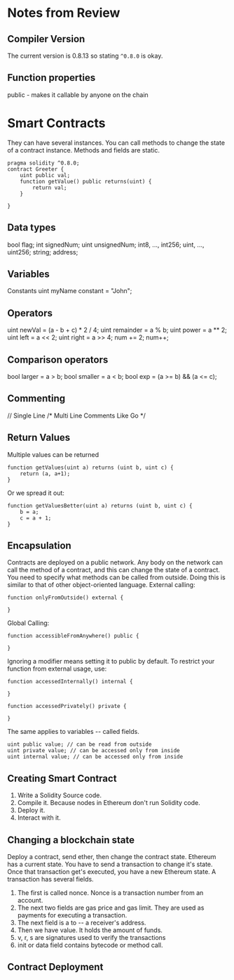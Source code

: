 # Notes from Review 

## Compiler Version
The current version is 0.8.13 so stating ```^0.8.0``` is okay.

## Function properties
public - makes it callable by anyone on the chain

# Smart Contracts
They can have several instances. You can call methods to change the state of a contract instance. Methods and fields are static.

```solidity
pragma solidity ^0.8.0;
contract Greeter {
    uint public val;
    function getValue() public returns(uint) {
        return val;
    }

}
```

## Data types
bool flag; 
int signedNum;
uint unsignedNum;
int8, ..., int256;
uint, ..., uint256;
string;
address;

## Variables
Constants
uint myName constant = "John";

## Operators
uint newVal = (a - b + c) * 2 / 4;
uint remainder = a % b;
uint power = a ** 2;
uint left = a << 2;
uint right = a >> 4;
num += 2;
num++;

## Comparison operators
bool larger = a > b;
bool smaller = a < b;
bool exp = (a >= b) && (a <= c);

## Commenting
// Single Line
/* Multi
Line 
Comments
Like 
Go
*/

## Return Values
Multiple values can be returned
```solidity
function getValues(uint a) returns (uint b, uint c) {
    return (a, a+1);
}
```

Or we spread it out:
```solidity
function getValuesBetter(uint a) returns (uint b, uint c) {
    b = a;
    c = a + 1;
}
```

## Encapsulation
Contracts are deployed on a public network. Any body on the network can call the method of a contract, and 
this can change the state of a contract. You need to specify what methods can be called from outside.
Doing this is similar to that of other object-oriented language.
External calling:

```solidity
function onlyFromOutside() external {

}
```

Global Calling:
```solidity
function accessibleFromAnywhere() public {

}
```

Ignoring a modifier means setting it to public by default. To restrict your function from external usage, use:

```solidity
function accessedInternally() internal {

}

function accessedPrivately() private {

}

```

The same applies to variables -- called fields. 
```solidity
uint public value; // can be read from outside
uint private value; // can be accessed only from inside
uint internal value; // can be accessed only from inside
```

## Creating Smart Contract
1. Write a Solidity Source code.
2. Compile it. Because nodes in Ethereum don't run Solidity code.
3. Deploy it.
4. Interact with it.

## Changing a blockchain state
Deploy a contract, send ether, then change the contract state. Ethereum has a current state. You have to send a transaction to change it's state. Once that transaction get's executed, you have a new Ethereum state.
A transaction has several fields. 
1. The first is called nonce. Nonce is a transaction number from an account. 
2. The next two fields are gas price and gas limit. They are used as payments for executing a transaction.
3. The next field is a to -- a receiver's address.
4. Then we have value. It holds the amount of funds.
5. v, r, s are signatures used to verify the transactions
6. init or data field contains bytecode or method call. 

## Contract Deployment
